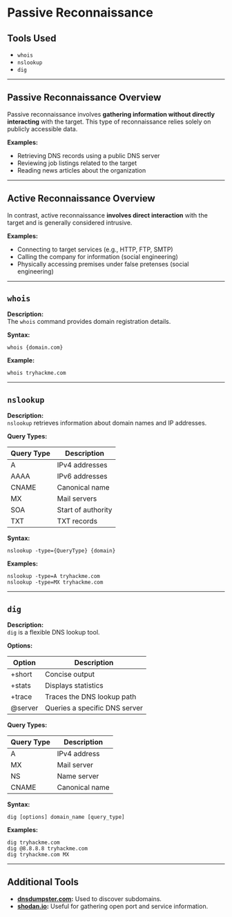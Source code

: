 # Passive Reconnaissance

## Tools Used
- `whois`
- `nslookup`
- `dig`

---

## Passive Reconnaissance Overview

Passive reconnaissance involves **gathering information without directly interacting** with the target. This type of reconnaissance relies solely on publicly accessible data.

**Examples:**
- Retrieving DNS records using a public DNS server
- Reviewing job listings related to the target
- Reading news articles about the organization

---

## Active Reconnaissance Overview

In contrast, active reconnaissance **involves direct interaction** with the target and is generally considered intrusive.

**Examples:**
- Connecting to target services (e.g., HTTP, FTP, SMTP)
- Calling the company for information (social engineering)
- Physically accessing premises under false pretenses (social engineering)

---

## `whois`

**Description:**  
The `whois` command provides domain registration details.

**Syntax:**  
```
whois {domain.com}
```

**Example:**  
```
whois tryhackme.com
```

---

## `nslookup`

**Description:**  
`nslookup` retrieves information about domain names and IP addresses.

**Query Types:**

| Query Type | Description           |
|------------|------------------------|
| A          | IPv4 addresses         |
| AAAA       | IPv6 addresses         |
| CNAME      | Canonical name         |
| MX         | Mail servers           |
| SOA        | Start of authority     |
| TXT        | TXT records            |

**Syntax:**  
```
nslookup -type={QueryType} {domain}
```

**Examples:**  
```
nslookup -type=A tryhackme.com
nslookup -type=MX tryhackme.com
```

---

## `dig`

**Description:**  
`dig` is a flexible DNS lookup tool.

**Options:**

| Option    | Description                         |
|-----------|-------------------------------------|
| +short    | Concise output                      |
| +stats    | Displays statistics                 |
| +trace    | Traces the DNS lookup path          |
| @server   | Queries a specific DNS server       |

**Query Types:**

| Query Type | Description       |
|------------|-------------------|
| A          | IPv4 address      |
| MX         | Mail server       |
| NS         | Name server       |
| CNAME      | Canonical name    |

**Syntax:**  
```
dig [options] domain_name [query_type]
```

**Examples:**  
```
dig tryhackme.com
dig @8.8.8.8 tryhackme.com
dig tryhackme.com MX
```

---

## Additional Tools

- **[dnsdumpster.com](https://dnsdumpster.com):** Used to discover subdomains.
- **[shodan.io](https://shodan.io):** Useful for gathering open port and service information.

